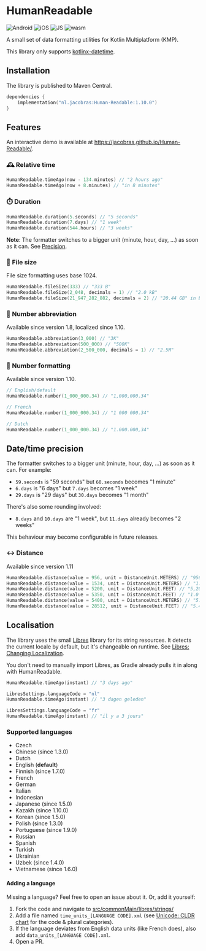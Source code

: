 # HumanReadable

![Android](http://img.shields.io/badge/-android-6EDB8D.svg?style=flat)
![iOS](http://img.shields.io/badge/-ios-CDCDCD.svg?style=flat)
![JS](http://img.shields.io/badge/-js-F8DB5D.svg?style=flat)
![wasm](https://img.shields.io/badge/-wasm-624DE9.svg?style=flat)

A small set of data formatting utilities for Kotlin Multiplatform (KMP).

This library only supports [kotlinx-datetime](https://github.com/Kotlin/kotlinx-datetime).

## Installation

The library is published to Maven Central.

```kotlin
dependencies {
    implementation("nl.jacobras:Human-Readable:1.10.0")
}
```

## Features

An interactive demo is available at https://jacobras.github.io/Human-Readable/.

### 🕰️ Relative time

```kotlin
HumanReadable.timeAgo(now - 134.minutes) // "2 hours ago"
HumanReadable.timeAgo(now + 8.minutes) // "in 8 minutes"
```

### ⏱️ Duration

```kotlin
HumanReadable.duration(5.seconds) // "5 seconds"
HumanReadable.duration(7.days) // "1 week"
HumanReadable.duration(544.hours) // "3 weeks"
```

**Note**: The formatter switches to a bigger unit (minute, hour, day, ...) as soon as it can. See [Precision](#datetime-precision).

### 📂 File size

File size formatting uses base 1024.

```kotlin
HumanReadable.fileSize(333) // "333 B"
HumanReadable.fileSize(2_048, decimals = 1) // "2.0 kB"
HumanReadable.fileSize(21_947_282_882, decimals = 2) // "20.44 GB" in English / "20.44 Go" in French
```

### 🔢 Number abbreviation

Available since version 1.8, localized since 1.10.

```kotlin
HumanReadable.abbreviation(3_000) // "3K"
HumanReadable.abbreviation(500_000) // "500K"
HumanReadable.abbreviation(2_500_000, decimals = 1) // "2.5M"
```

### 🔢 Number formatting

Available since version 1.10.

```kotlin
// English/default
HumanReadable.number(1_000_000.34) // "1,000,000.34"

// French
HumanReadable.number(1_000_000.34) // "1 000 000.34"

// Dutch
HumanReadable.number(1_000_000.34) // "1.000.000,34"
```

## Date/time precision
The formatter switches to a bigger unit (minute, hour, day, ...) as soon as it can.
For example:

* `59.seconds` is "59 seconds" but `60.seconds` becomes "1 minute"
* `6.days` is "6 days" but `7.days` becomes "1 week"
* `29.days` is "29 days" but `30.days` becomes "1 month"

There's also some rounding involved:

* `8.days` and `10.days` are "1 week", but `11.days` already becomes "2 weeks"

This behaviour may become configurable in future releases.

### ↔️ Distance

Available since version 1.11

```kotlin
HumanReadable.distance(value = 956, unit = DistanceUnit.METERS) // "956 m"
HumanReadable.distance(value = 1534, unit = DistanceUnit.METERS) // "1.5 km"
HumanReadable.distance(value = 5200, unit = DistanceUnit.FEET) // "5,200 ft"
HumanReadable.distance(value = 5350, unit = DistanceUnit.FEET) // "1.0 mi"
HumanReadable.distance(value = 5400, unit = DistanceUnit.METERS) // "5.4 km"
HumanReadable.distance(value = 28512, unit = DistanceUnit.FEET) // "5.4 mi"
```

## Localisation

The library uses the small [Libres](https://github.com/Skeptick/libres) library for its string resources. It detects the
current locale by default, but it's changeable on runtime.
See [Libres: Changing Localization](https://github.com/Skeptick/libres/blob/master/docs/LOCALIZATION.md#changing-localization).

You don't need to manually import Libres, as Gradle already pulls it in along with HumanReadable.

```kotlin
HumanReadable.timeAgo(instant) // "3 days ago"

LibresSettings.languageCode = "nl"
HumanReadable.timeAgo(instant) // "3 dagen geleden"

LibresSettings.languageCode = "fr"
HumanReadable.timeAgo(instant) // "il y a 3 jours"
```

### Supported languages

* Czech
* Chinese (since 1.3.0)
* Dutch
* English (**default**)
* Finnish (since 1.7.0)
* French
* German
* Italian
* Indonesian
* Japanese (since 1.5.0)
* Kazakh (since 1.10.0)
* Korean (since 1.5.0)
* Polish (since 1.3.0)
* Portuguese (since 1.9.0)
* Russian
* Spanish
* Turkish
* Ukrainian
* Uzbek (since 1.4.0)
* Vietnamese (since 1.6.0)

#### Adding a language

Missing a language? Feel free to open an issue about it. Or, add it yourself:

1. Fork the code and navigate to [src/commonMain/libres/strings/](https://github.com/jacobras/Human-Readable/tree/main/src/commonMain/libres/strings)
2. Add a file named `time_units_[LANGUAGE CODE].xml` (see [Unicode: CLDR chart](https://www.unicode.org/cldr/charts/42/supplemental/language_plural_rules.html) for the code & plural categories).
3. If the language deviates from English data units (like French does), also add `data_units_[LANGUAGE CODE].xml`.
4. Open a PR.